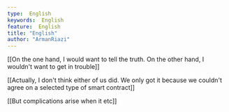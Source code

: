 ```yaml
---
type:  English
keywords:  English
feature:  English
title: "English"
author: "ArmanRiazi"
---
```



[[On the one hand, I would want to tell the truth. On the other hand, I wouldn't want to get in trouble]] 


[[Actually, I don't think either of us did. We only got it because we couldn't agree on a selected type of smart contract]]

[[But complications arise when it etc]]


